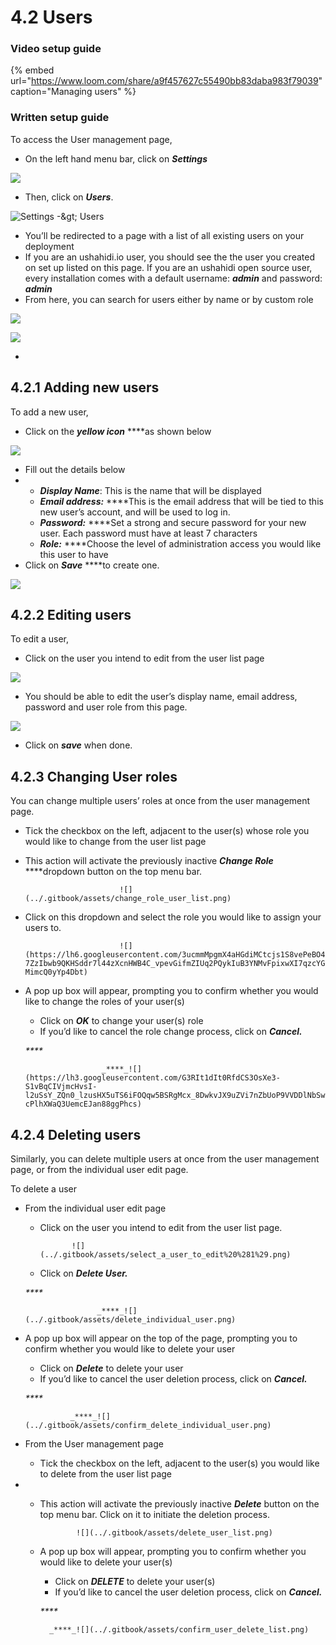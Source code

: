 # 4.2 Users

### Video setup guide

{% embed url="https://www.loom.com/share/a9f457627c55490bb83daba983f79039" caption="Managing users" %}

### Written setup guide

To access the User management page,

* On the left hand menu bar, click on _**Settings**_

![](../.gitbook/assets/click_on_settings.png)

* Then, click on _**Users**_.

![Settings -&amp;gt; Users](../.gitbook/assets/updated_users.png)

* You’ll be redirected to a page with a list of all existing users on your deployment
* If you are an ushahidi.io user, you should see the the user you created on set up listed on this page. If you are an ushahidi open source user, every installation comes with a default username: _**admin**_ and password: _**admin**_
* From here, you can search for users either by name or by custom role

![](../.gitbook/assets/search_users.png)



![](../.gitbook/assets/apply_filter_user.png)

* 
## 4.2.1 Adding new users <a id="4-2-1-adding-new-users"></a>

To add a new user,

* Click on the _**yellow icon**_ ****as shown below

![](../.gitbook/assets/click_add_user.png)

* Fill out the details below
* * _**Display Name**_: This is the name that will be displayed
  * _**Email address:**_ ****This is the email address that will be tied to this new user’s account, and will be used to log in.
  * _**Password:**_ ****Set a strong and secure password for your new user. Each password must have at least 7 characters
  * _**Role:**_ ****Choose the level of administration access you would like this user to have
* Click on _**Save**_ ****to create one.



![](../.gitbook/assets/add_user.png)

## 4.2.2 Editing users <a id="4-2-2-editing-users"></a>

To edit a user,

* Click on the user you intend to edit from the user list page

![](../.gitbook/assets/select_a_user_to_edit.png)

* You should be able to edit the user’s display name, email address, password and user role from this page.

![](../.gitbook/assets/edit_user.png)

* Click on _**save**_ when done.

## 4.2.3 Changing User roles <a id="4-2-3-changing-user-roles"></a>

You can change multiple users’ roles at once from the user management page.

* Tick the checkbox on the left, adjacent to the user\(s\) whose role you would like to change from the user list page
* This action will activate the previously inactive _**Change Role**_ ****dropdown button on the top menu bar.

                           ![](../.gitbook/assets/change_role_user_list.png)

* Click on this dropdown and select the role you would like to assign your users to.

                           ![](https://lh6.googleusercontent.com/3ucmmMpgmX4aHGdiMCtcjs1S8vePeBO4p-7ZzIbwb9QKHSddr7l44zXcnHWB4C_vpevGifmZIUq2PQykIuB3YNMvFpixwXI7qzcYGrMYGa4YvzdJlIWtLH2bOk-MimcQ0yYp4Dbt)

* A pop up box will appear, prompting you to confirm whether you would like to change the roles of your user\(s\)

  * Click on _**OK**_ to change your user\(s\) role
  * If you’d like to cancel the role change process, click on _**Cancel.**_

  _\*\*\*\*_

                       _****_![](https://lh3.googleusercontent.com/G3RIt1dIt0RfdCS3OsXe3-S1vBqCIVjmcHvsI-l2uSsY_ZQn0_lzusHX5uTS6iFOQqw5BSRgMcx_8DwkvJX9uZVi7nZbUoP9VVDDlNbSwDOVmA-cPlhXWaQ3UemcEJan88ggPhcs)

## 4.2.4 Deleting users <a id="4-2-4-deleting-users"></a>

Similarly, you can delete multiple users at once from the user management page, or from the individual user edit page.

To delete a user

* From the individual user edit page

  * Click on the user you intend to edit from the user list page.



               ![](../.gitbook/assets/select_a_user_to_edit%20%281%29.png)

  * Click on _**Delete User.**_

  _\*\*\*\*_

                      _****_![](../.gitbook/assets/delete_individual_user.png)

* A pop up box will appear on the top of the page, prompting you to confirm whether you would like to delete your user

  * Click on _**Delete**_ to delete your user
  * If you’d like to cancel the user deletion process, click on _**Cancel.**_

  _\*\*\*\*_

                _****_![](../.gitbook/assets/confirm_delete_individual_user.png)

* From the User management page
  * Tick the checkbox on the left, adjacent to the user\(s\) you would like to delete from the user list page
* * This action will activate the previously inactive _**Delete**_ button on the top menu bar. Click on it to initiate the deletion process.



                ![](../.gitbook/assets/delete_user_list.png)

  * A pop up box will appear, prompting you to confirm whether you would like to delete your user\(s\)

    * Click on _**DELETE**_ to delete your user\(s\)
    * If you’d like to cancel the user deletion process, click on _**Cancel.**_

    _\*\*\*\*_

          _****_![](../.gitbook/assets/confirm_user_delete_list.png)

